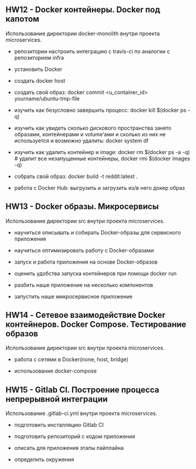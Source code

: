 ## HW12 - Docker контейнеры. Docker под капотом

Использование директории docker-monolith внутри проекта microservices.

- репозитории настроить интеграцию с travis-ci по аналогии с репозиторием infra

- установить Docker

- cоздать docker host

- создать свой образ: docker commit <u_container_id> yourname/ubuntu-tmp-file

- изучить как безусловно завершить процесс: docker kill $(docker ps -q)

- изучить как увидеть сколько дискового пространства занято образами, контейнерами и volume’ами и сколько из них не используется и   возможно удалить: docker system df

- изучить как удалить контейнер и image: docker rm $(docker ps -a -q) # удалит все незапущенные контейнеры, docker rmi $(docker images -q)

- собрать свой образ: docker build -t reddit:latest .

- работа с Docker Hub: выгрузить и загрузить из/в него докер образ

## HW13 - Docker образы. Микросервисы

Использование директории src внутри проекта microservices.

- научиться описывать и собирать Docker-образы для сервисного приложения

- научиться оптимизировать работу с Docker-образами

- запуск и работа приложения на основе Docker-образов

- оценить удобства запуска контейнеров при помощи docker run

- разбить наше приложение на несколько компонентов

- запустить наше микросервисное приложение

## HW14 - Сетевое взаимодействие Docker контейнеров. Docker Compose. Тестирование образов

Использование директории src внутри проекта microservices.

- работа с сетями в Docker(none, host, bridge)

- использование docker-compose

## HW15 - Gitlab CI. Построение процесса непрерывной интеграции

Использование .gitlab-ci.yml внутри проекта microservices.

- подготовить инсталляцию Gitlab CI

- подготовить репозиторий с кодом приложения

- описать для приложения этапы пайплайна

- определить окружения
